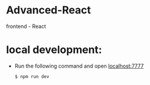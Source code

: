 # Advanced-React

frontend - React

# local development:

- Run the following command and open [localhost:7777](localhost:7777)

  ```sh
  $ npm run dev
  ```


